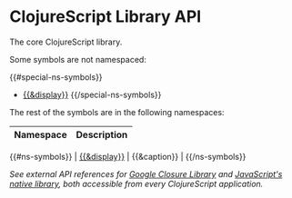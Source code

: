 # ClojureScript Library API

The core ClojureScript library.

Some symbols are not namespaced:

{{#special-ns-symbols}}
- [{{&display}}]({{&link}})
{{/special-ns-symbols}}

The rest of the symbols are in the following namespaces:

| Namespace | Description |
|-----------|-------------|
{{#ns-symbols}}
| [{{&display}}]({{&link}}) | {{&caption}} |
{{/ns-symbols}}

_See external API references for [Google Closure Library] and [JavaScript's
native library], both accessible from every ClojureScript application._

[Google Closure Library]:http://google.github.io/closure-library/api/
[JavaScript's native library]:https://developer.mozilla.org/docs/Web/JavaScript/Reference

